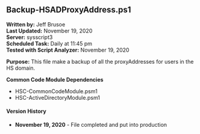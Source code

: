 ## Backup-HSADProxyAddress.ps1

**Written by:** Jeff Brusoe<br>
**Last Updated:** November 19, 2020<br>
**Server:** sysscript3<br>
**Scheduled Task:** Daily at 11:45 pm<br>
**Tested with Script Analyzer:** November 19, 2020

**Purpose:** This file make a backup of all the proxyAddresses for users in the HS domain.

**Common Code Module Dependencies**<br>
* HSC-CommonCodeModule.psm1
* HSC-ActiveDirectoryModule.psm1

#### Version History
* **November 19, 2020** - File completed and put into production
